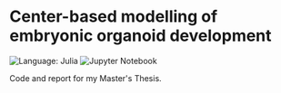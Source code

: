 # Center-based modelling of embryonic organoid development

![Language: Julia](https://img.shields.io/badge/language-Julia-ed207b)
![Jupyter Notebook](https://img.shields.io/badge/Notebook-Jupyter-f37821)

Code and report for my Master's Thesis.
